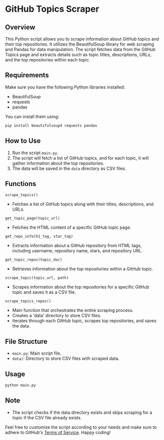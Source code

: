 # GitHub Topics Scraper

## Overview
This Python script allows you to scrape information about GitHub topics and their top repositories. It utilizes the BeautifulSoup library for web scraping and Pandas for data manipulation. The script fetches data from the GitHub Topics page and extracts details such as topic titles, descriptions, URLs, and the top repositories within each topic.

## Requirements
Make sure you have the following Python libraries installed:
- BeautifulSoup
- requests
- pandas

You can install them using:
```bash
pip install beautifulsoup4 requests pandas
```

## How to Use
1. Run the script `main.py`.
2. The script will fetch a list of GitHub topics, and for each topic, it will gather information about the top repositories.
3. The data will be saved in the `data` directory as CSV files.

## Functions

 `scrape_topics()`
- Fetches a list of GitHub topics along with their titles, descriptions, and URLs.

 `get_topic_page(topic_url)`
- Fetches the HTML content of a specific GitHub topic page.

 `get_repo_info(h1_tag, star_tag)`
- Extracts information about a GitHub repository from HTML tags, including username, repository name, stars, and repository URL.

 `get_topic_repos(topic_doc)`
- Retrieves information about the top repositories within a GitHub topic.

 `scrape_topic(topic_url, path)`
- Scrapes information about the top repositories for a specific GitHub topic and saves it as a CSV file.

`scrape_topics_repos()`
- Main function that orchestrates the entire scraping process.
- Creates a 'data' directory to store CSV files.
- Iterates through each GitHub topic, scrapes top repositories, and saves the data.

## File Structure
- `main.py`: Main script file.
- `data/`: Directory to store CSV files with scraped data.

## Usage
```bash
python main.py
```

## Note
- The script checks if the data directory exists and skips scraping for a topic if the CSV file already exists.

Feel free to customize the script according to your needs and make sure to adhere to GitHub's [Terms of Service](https://docs.github.com/en/github/site-policy/github-terms-of-service). Happy coding!